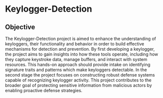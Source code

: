 # Keylogger-Detection

## Objective

The Keylogger-Detection project is aimed to enhance the understanding of keyloggers, their functionality and behavior in order to build effective mechanisms for detection and prevention. By first developing a keylogger, the project aims to gain insights into how these tools operate, including how they capture keystroke data, manage buffers, and interact with system resources. This hands-on approach should provide intake on identifying signature traits and patterns which make keyloggers detectable.
In the second stage the project focuses on constructing robust defense systems capable of recognizing keylogger activity. This project contributes to the broader goal of protecting sensitive information from malicious actors by enabling proactive defense strategies.
